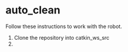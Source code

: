 # auto_clean
Follow these instructions to work with the robot.
1) Clone the repository into catkin_ws_src
2)
